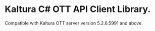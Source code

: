 # Kaltura C# OTT API Client Library.
Compatible with Kaltura OTT server version 5.2.6.5991 and above.
